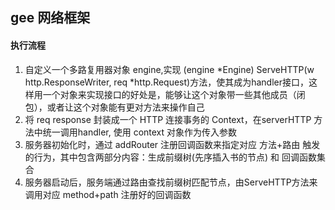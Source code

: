 ## gee 网络框架

#### 执行流程
1. 自定义一个多路复用器对象 engine,实现 (engine *Engine) ServeHTTP(w http.ResponseWriter, req *http.Request)方法，使其成为handler接口，这样用一个对象来实现接口的好处是，能够让这个对象带一些其他成员（闭包），或者让这个对象能有更对方法来操作自己
2. 将 req response 封装成一个 HTTP 连接事务的 Context，在serverHTTP 方法中统一调用handler, 使用 context 对象作为传入参数
3. 服务器初始化时，通过 addRouter 注册回调函数来指定对应 方法+路由 触发的行为，其中包含两部分内容：生成前缀树(先序插入书的节点) 和 回调函数集合
4. 服务器启动后，服务端通过路由查找前缀树匹配节点，由ServeHTTP方法来调用对应 method+path 注册好的回调函数